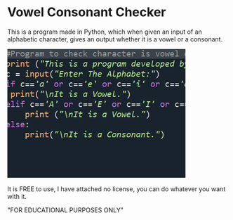 # Vowel Consonant Checker
This is a program made in Python, which when given an input of an alphabetic character, gives an output whether it is a vowel or a consonant.

![Image Alt](https://github.com/adimonn/vowel-consonant-checker/blob/3740e2cae679e5d7925eb35bf84738bf443e0a95/SCREENSHOT.png)

It is FREE to use, I have attached no license, you can do whatever you want with it.

"FOR EDUCATIONAL PURPOSES ONLY"
